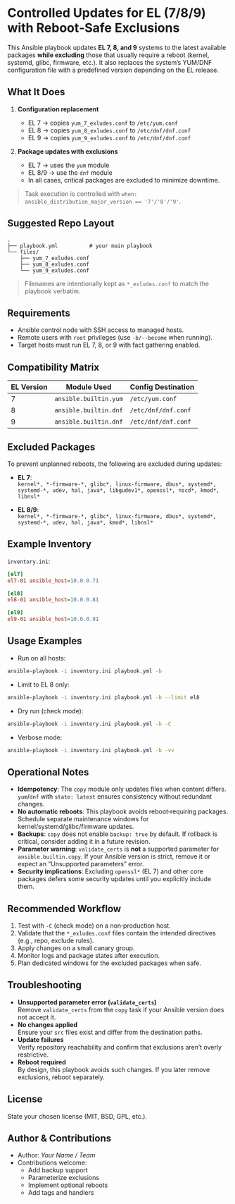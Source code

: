 # Controlled Updates for EL (7/8/9) with Reboot‑Safe Exclusions

This Ansible playbook updates **EL 7, 8, and 9** systems to the latest available packages **while excluding** those that usually require a reboot (kernel, systemd, glibc, firmware, etc.).
It also replaces the system’s YUM/DNF configuration file with a predefined version depending on the EL release.

## What It Does

1. **Configuration replacement**
   - EL 7 → copies `yum_7_exludes.conf` to `/etc/yum.conf`
   - EL 8 → copies `yum_8_exludes.conf` to `/etc/dnf/dnf.conf`
   - EL 9 → copies `yum_9_exludes.conf` to `/etc/dnf/dnf.conf`

2. **Package updates with exclusions**
   - EL 7 → uses the `yum` module
   - EL 8/9 → use the `dnf` module
   - In all cases, critical packages are excluded to minimize downtime.

> Task execution is controlled with `when: ansible_distribution_major_version == '7'/'8'/'9'`.

## Suggested Repo Layout

```
.
├── playbook.yml          # your main playbook
└── files/
    ├── yum_7_exludes.conf
    ├── yum_8_exludes.conf
    └── yum_9_exludes.conf
```
> Filenames are intentionally kept as `*_exludes.conf` to match the playbook verbatim.

## Requirements

- Ansible control node with SSH access to managed hosts.
- Remote users with `root` privileges (use `-b/--become` when running).
- Target hosts must run EL 7, 8, or 9 with fact gathering enabled.

## Compatibility Matrix

| EL Version | Module Used             | Config Destination  |
|--------------|-------------------------|---------------------|
| 7            | `ansible.builtin.yum`   | `/etc/yum.conf`     |
| 8            | `ansible.builtin.dnf`   | `/etc/dnf/dnf.conf` |
| 9            | `ansible.builtin.dnf`   | `/etc/dnf/dnf.conf` |

## Excluded Packages

To prevent unplanned reboots, the following are excluded during updates:

- **EL 7**:  
  `kernel*, *-firmware-*, glibc*, linux-firmware, dbus*, systemd*, systemd-*, udev, hal, java*, libgudev1*, openssl*, nscd*, kmod*, libnsl*`

- **EL 8/9**:  
  `kernel*, *-firmware-*, glibc*, linux-firmware, dbus*, systemd*, systemd-*, udev, hal, java*, kmod*, libnsl*`

## Example Inventory

`inventory.ini`:
```ini
[el7]
el7-01 ansible_host=10.0.0.71

[el8]
el8-01 ansible_host=10.0.0.81

[el9]
el9-01 ansible_host=10.0.0.91

```

## Usage Examples

- Run on all hosts:
```bash
ansible-playbook -i inventory.ini playbook.yml -b
```

- Limit to EL 8 only:
```bash
ansible-playbook -i inventory.ini playbook.yml -b --limit el8
```

- Dry run (check mode):
```bash
ansible-playbook -i inventory.ini playbook.yml -b -C
```

- Verbose mode:
```bash
ansible-playbook -i inventory.ini playbook.yml -b -vv
```

## Operational Notes

- **Idempotency**: The `copy` module only updates files when content differs. `yum`/`dnf` with `state: latest` ensures consistency without redundant changes.
- **No automatic reboots**: This playbook avoids reboot‑requiring packages. Schedule separate maintenance windows for kernel/systemd/glibc/firmware updates.
- **Backups**: `copy` does not enable `backup: true` by default. If rollback is critical, consider adding it in a future revision.
- **Parameter warning**: `validate_certs` is **not** a supported parameter for `ansible.builtin.copy`. If your Ansible version is strict, remove it or expect an “Unsupported parameters” error.
- **Security implications**: Excluding `openssl*` (EL 7) and other core packages defers some security updates until you explicitly include them.

## Recommended Workflow

1. Test with `-C` (check mode) on a non‑production host.
2. Validate that the `*_exludes.conf` files contain the intended directives (e.g., repo, exclude rules).
3. Apply changes on a small canary group.
4. Monitor logs and package states after execution.
5. Plan dedicated windows for the excluded packages when safe.

## Troubleshooting

- **Unsupported parameter error (`validate_certs`)**  
  Remove `validate_certs` from the `copy` task if your Ansible version does not accept it.
- **No changes applied**  
  Ensure your `src` files exist and differ from the destination paths.
- **Update failures**  
  Verify repository reachability and confirm that exclusions aren’t overly restrictive.
- **Reboot required**  
  By design, this playbook avoids such changes. If you later remove exclusions, reboot separately.

## License

State your chosen license (MIT, BSD, GPL, etc.).

## Author & Contributions

- Author: *Your Name / Team*
- Contributions welcome:
  - Add backup support
  - Parameterize exclusions
  - Implement optional reboots
  - Add tags and handlers
